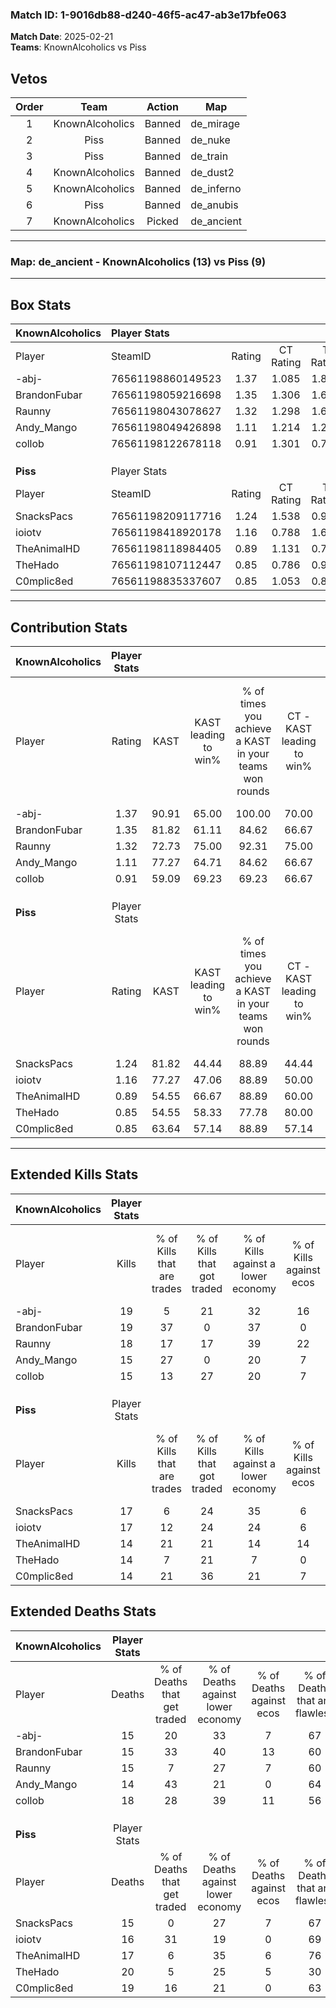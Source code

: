 ### Match ID: 1-9016db88-d240-46f5-ac47-ab3e17bfe063  
**Match Date**: 2025-02-21  
**Teams**: KnownAlcoholics vs Piss  

## Vetos  

| Order | Team | Action | Map |
| :---: | :--: | :----: | --- |
| 1 | KnownAlcoholics | Banned | de_mirage |
| 2 | Piss | Banned | de_nuke |
| 3 | Piss | Banned | de_train |
| 4 | KnownAlcoholics | Banned | de_dust2 |
| 5 | KnownAlcoholics | Banned | de_inferno |
| 6 | Piss | Banned | de_anubis |
| 7 | KnownAlcoholics | Picked | de_ancient |

---  

### **Map**: de_ancient - KnownAlcoholics (13) vs Piss (9)  
---  

## Box Stats  

| **KnownAlcoholics** | Player Stats      |        |           |          |       |       |       |         |        |      |     |
| :- | :- | :-: | :-: | :-: | :-: | :-: | :-: | :-: | :-: | :-: | :-: |
| Player              | SteamID           | Rating | CT Rating | T Rating | KAST  |  ADR  | Kills | Assists | Deaths | K/D  | HS% |
| -abj-               | 76561198860149523 |  1.37  |   1.085   |  1.874   | 90.91 | 76.5  |  19   |    4    |   15   | 1.27 | 47  |
| BrandonFubar        | 76561198059216698 |  1.35  |   1.306   |  1.682   | 81.82 | 86.1  |  19   |    8    |   15   | 1.27 | 52  |
| Raunny              | 76561198043078627 |  1.32  |   1.298   |  1.600   | 72.73 | 108.3 |  18   |    8    |   15   | 1.20 | 55  |
| Andy_Mango          | 76561198049426898 |  1.11  |   1.214   |  1.267   | 77.27 | 70.0  |  15   |    3    |   14   | 1.07 | 53  |
| collob              | 76561198122678118 |  0.91  |   1.301   |  0.720   | 59.09 | 73.7  |  15   |    7    |   18   | 0.83 | 26  |
|                     |                   |        |           |          |       |       |       |         |        |      |     |
|                     |                   |        |           |          |       |       |       |         |        |      |     |
|                     |                   |        |           |          |       |       |       |         |        |      |     |
| **Piss**            | Player Stats      |        |           |          |       |       |       |         |        |      |     |
| Player              | SteamID           | Rating | CT Rating | T Rating | KAST  |  ADR  | Kills | Assists | Deaths | K/D  | HS% |
| SnacksPacs          | 76561198209117716 |  1.24  |   1.538   |  0.998   | 81.82 | 80.9  |  17   |    4    |   15   | 1.13 | 58  |
| ioiotv              | 76561198418920178 |  1.16  |   0.788   |  1.692   | 77.27 | 77.6  |  17   |    1    |   16   | 1.06 | 70  |
| TheAnimalHD         | 76561198118984405 |  0.89  |   1.131   |  0.706   | 54.55 | 84.4  |  14   |    5    |   17   | 0.82 | 42  |
| TheHado             | 76561198107112447 |  0.85  |   0.786   |  0.968   | 54.55 | 88.7  |  14   |    9    |   20   | 0.70 | 28  |
| C0mplic8ed          | 76561198835337607 |  0.85  |   1.053   |  0.819   | 63.64 | 68.6  |  14   |    3    |   19   | 0.74 | 64  |
---  

## Contribution Stats  

| **KnownAlcoholics** | Player Stats |       |                      |                                                        |                           |                                                             |                          |                                                            |
| :- | :-: | :-: | :-: | :-: | :-: | :-: | :-: | :-: |
| Player              |    Rating    | KAST  | KAST leading to win% | % of times you achieve a KAST in your teams won rounds | CT - KAST leading to win% | CT - % of times you achieve a KAST in your teams won rounds | T - KAST leading to win% | T - % of times you achieve a KAST in your teams won rounds |
| -abj-               |     1.37     | 90.91 |        65.00         |                         100.00                         |           70.00           |                           100.00                            |          60.00           |                           100.00                           |
| BrandonFubar        |     1.35     | 81.82 |        61.11         |                         84.62                          |           66.67           |                            85.71                            |          55.56           |                           83.33                            |
| Raunny              |     1.32     | 72.73 |        75.00         |                         92.31                          |           75.00           |                            85.71                            |          75.00           |                           100.00                           |
| Andy_Mango          |     1.11     | 77.27 |        64.71         |                         84.62                          |           66.67           |                            85.71                            |          62.50           |                           83.33                            |
| collob              |     0.91     | 59.09 |        69.23         |                         69.23                          |           66.67           |                            57.14                            |          71.43           |                           83.33                            |
|                     |              |       |                      |                                                        |                           |                                                             |                          |                                                            |
|                     |              |       |                      |                                                        |                           |                                                             |                          |                                                            |
|                     |              |       |                      |                                                        |                           |                                                             |                          |                                                            |
| **Piss**            | Player Stats |       |                      |                                                        |                           |                                                             |                          |                                                            |
| Player              |    Rating    | KAST  | KAST leading to win% | % of times you achieve a KAST in your teams won rounds | CT - KAST leading to win% | CT - % of times you achieve a KAST in your teams won rounds | T - KAST leading to win% | T - % of times you achieve a KAST in your teams won rounds |
| SnacksPacs          |     1.24     | 81.82 |        44.44         |                         88.89                          |           44.44           |                           100.00                            |          44.44           |                           80.00                            |
| ioiotv              |     1.16     | 77.27 |        47.06         |                         88.89                          |           50.00           |                            75.00                            |          45.45           |                           100.00                           |
| TheAnimalHD         |     0.89     | 54.55 |        66.67         |                         88.89                          |           60.00           |                            75.00                            |          71.43           |                           100.00                           |
| TheHado             |     0.85     | 54.55 |        58.33         |                         77.78                          |           80.00           |                           100.00                            |          42.86           |                           60.00                            |
| C0mplic8ed          |     0.85     | 63.64 |        57.14         |                         88.89                          |           57.14           |                           100.00                            |          57.14           |                           80.00                            |
---  

## Extended Kills Stats  

| **KnownAlcoholics** | Player Stats |                            |                            |                                    |                         |                              |                                 |                                       |                    |           |
| :- | :-: | :-: | :-: | :-: | :-: | :-: | :-: | :-: | :-: | :-: |
| Player              |    Kills     | % of Kills that are trades | % of Kills that got traded | % of Kills against a lower economy | % of Kills against ecos | % of Kills that are flawless | % of Kills that are close duels | % of Kills that are assisted by flash | Pistol Round Kills | AWP Kills |
| -abj-               |      19      |             5              |             21             |                 32                 |           16            |              63              |                5                |                   0                   |         4          |     5     |
| BrandonFubar        |      19      |             37             |             0              |                 37                 |            0            |              53              |                5                |                  11                   |         0          |     0     |
| Raunny              |      18      |             17             |             17             |                 39                 |           22            |              67              |               11                |                   0                   |         1          |     0     |
| Andy_Mango          |      15      |             27             |             0              |                 20                 |            7            |              47              |               13                |                  13                   |         1          |     0     |
| collob              |      15      |             13             |             27             |                 20                 |            7            |              73              |                7                |                   0                   |         0          |     0     |
|                     |              |                            |                            |                                    |                         |                              |                                 |                                       |                    |           |
|                     |              |                            |                            |                                    |                         |                              |                                 |                                       |                    |           |
|                     |              |                            |                            |                                    |                         |                              |                                 |                                       |                    |           |
| **Piss**            | Player Stats |                            |                            |                                    |                         |                              |                                 |                                       |                    |           |
| Player              |    Kills     | % of Kills that are trades | % of Kills that got traded | % of Kills against a lower economy | % of Kills against ecos | % of Kills that are flawless | % of Kills that are close duels | % of Kills that are assisted by flash | Pistol Round Kills | AWP Kills |
| SnacksPacs          |      17      |             6              |             24             |                 35                 |            6            |              59              |                0                |                   0                   |         0          |     1     |
| ioiotv              |      17      |             12             |             24             |                 24                 |            6            |              71              |                0                |                   6                   |         5          |     0     |
| TheAnimalHD         |      14      |             21             |             21             |                 14                 |           14            |              50              |                7                |                   0                   |         2          |     2     |
| TheHado             |      14      |             7              |             21             |                 7                  |            0            |              64              |                0                |                   0                   |         0          |     0     |
| C0mplic8ed          |      14      |             21             |             36             |                 21                 |            7            |              50              |                0                |                   0                   |         1          |     0     |
## Extended Deaths Stats  

| **KnownAlcoholics** | Player Stats |                             |                                   |                          |                               |                            |                           |               |
| :- | :-: | :-: | :-: | :-: | :-: | :-: | :-: | :-: |
| Player              |    Deaths    | % of Deaths that get traded | % of Deaths against lower economy | % of Deaths against ecos | % of Deaths that are flawless | % of Deaths that are close | % of Deaths while blinded | Deaths to AWP |
| -abj-               |      15      |             20              |                33                 |            7             |              67               |             0              |             0             |       1       |
| BrandonFubar        |      15      |             33              |                40                 |            13            |              60               |             7              |             0             |       0       |
| Raunny              |      15      |              7              |                27                 |            7             |              60               |             0              |             0             |       0       |
| Andy_Mango          |      14      |             43              |                21                 |            0             |              64               |             0              |             0             |       1       |
| collob              |      18      |             28              |                39                 |            11            |              56               |             0              |             6             |       1       |
|                     |              |                             |                                   |                          |                               |                            |                           |               |
|                     |              |                             |                                   |                          |                               |                            |                           |               |
|                     |              |                             |                                   |                          |                               |                            |                           |               |
| **Piss**            | Player Stats |                             |                                   |                          |                               |                            |                           |               |
| Player              |    Deaths    | % of Deaths that get traded | % of Deaths against lower economy | % of Deaths against ecos | % of Deaths that are flawless | % of Deaths that are close | % of Deaths while blinded | Deaths to AWP |
| SnacksPacs          |      15      |              0              |                27                 |            7             |              67               |             0              |             7             |       1       |
| ioiotv              |      16      |             31              |                19                 |            0             |              69               |             0              |             6             |       1       |
| TheAnimalHD         |      17      |              6              |                35                 |            6             |              76               |             12             |             0             |       0       |
| TheHado             |      20      |              5              |                25                 |            5             |              30               |             15             |             0             |       2       |
| C0mplic8ed          |      19      |             16              |                21                 |            0             |              63               |             11             |            11             |       1       |
